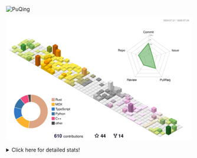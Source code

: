 ![PuQing](https://user-images.githubusercontent.com/27223114/171565019-9a56fae6-b08b-421f-99db-7e830da42371.png)

![](./profile-3d-contrib/profile-season-animate.svg)

<details>
<summary>Click here for detailed stats!</summary>

<!--START_SECTION:waka-->
![Lines of code](https://img.shields.io/badge/From%20Hello%20World%20I%27ve%20Written-2.4%20million%20lines%20of%20code-blue)

**🐱 My GitHub Data** 

> 📦 451.3 kB Used in GitHub's Storage 
 > 
> 🏆 286 Contributions in the Year 2025
 > 
> 🚫 Not Opted to Hire
 > 
> 📜 40 Public Repositories 
 > 
> 🔑 34 Private Repositories 
 > 
**I'm an Early 🐤** 

```text
🌞 Morning                882 commits         ██░░░░░░░░░░░░░░░░░░░░░░░   09.84 % 
🌆 Daytime                3896 commits        ███████████░░░░░░░░░░░░░░   43.46 % 
🌃 Evening                2080 commits        ██████░░░░░░░░░░░░░░░░░░░   23.20 % 
🌙 Night                  2106 commits        ██████░░░░░░░░░░░░░░░░░░░   23.49 % 
```


📊 **This Week I Spent My Time On** 

```text
💬 Programming Languages: 
Surfing                  5 hrs 19 mins       ██████░░░░░░░░░░░░░░░░░░░   22.91 % 
Chat                     3 hrs 45 mins       ████░░░░░░░░░░░░░░░░░░░░░   16.20 % 
Rust                     2 hrs 55 mins       ███░░░░░░░░░░░░░░░░░░░░░░   12.61 % 
Python                   2 hrs 44 mins       ███░░░░░░░░░░░░░░░░░░░░░░   11.79 % 
TypeScript               1 hr 46 mins        ██░░░░░░░░░░░░░░░░░░░░░░░   07.63 % 

🔥 Editors: 
VS Code                  12 hrs 15 mins      █████████████░░░░░░░░░░░░   52.79 % 
Arc                      5 hrs 19 mins       ██████░░░░░░░░░░░░░░░░░░░   22.91 % 
WeChat                   3 hrs 27 mins       ████░░░░░░░░░░░░░░░░░░░░░   14.90 % 
Ghostty                  1 hr 14 mins        █░░░░░░░░░░░░░░░░░░░░░░░░   05.36 % 
NetEaseMusic             32 mins             █░░░░░░░░░░░░░░░░░░░░░░░░   02.31 % 

💻 Operating System: 
Mac                      11 hrs 52 mins      █████████████░░░░░░░░░░░░   51.14 % 
WSL                      6 hrs 48 mins       ███████░░░░░░░░░░░░░░░░░░   29.33 % 
Linux                    4 hrs 32 mins       █████░░░░░░░░░░░░░░░░░░░░   19.53 % 
```


<!--END_SECTION:waka-->
</details>
